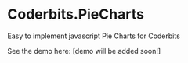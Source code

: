 Coderbits.PieCharts
===================

Easy to implement javascript Pie Charts for Coderbits

See the demo here: [demo will be added soon!]